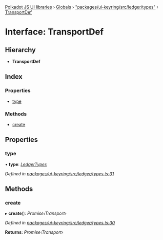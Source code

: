 [Polkadot JS UI libraries](../README.md) › [Globals](../globals.md) › ["packages/ui-keyring/src/ledger/types"](../modules/_packages_ui_keyring_src_ledger_types_.md) › [TransportDef](_packages_ui_keyring_src_ledger_types_.transportdef.md)

# Interface: TransportDef

## Hierarchy

* **TransportDef**

## Index

### Properties

* [type](_packages_ui_keyring_src_ledger_types_.transportdef.md#type)

### Methods

* [create](_packages_ui_keyring_src_ledger_types_.transportdef.md#create)

## Properties

###  type

• **type**: *[LedgerTypes](../modules/_packages_ui_keyring_src_ledger_types_.md#ledgertypes)*

*Defined in [packages/ui-keyring/src/ledger/types.ts:31](https://github.com/polkadot-js/ui/blob/0017139d/packages/ui-keyring/src/ledger/types.ts#L31)*

## Methods

###  create

▸ **create**(): *Promise‹Transport›*

*Defined in [packages/ui-keyring/src/ledger/types.ts:30](https://github.com/polkadot-js/ui/blob/0017139d/packages/ui-keyring/src/ledger/types.ts#L30)*

**Returns:** *Promise‹Transport›*
